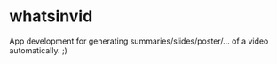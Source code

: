 # whatsinvid
App development for generating summaries/slides/poster/... of a video automatically. ;)
